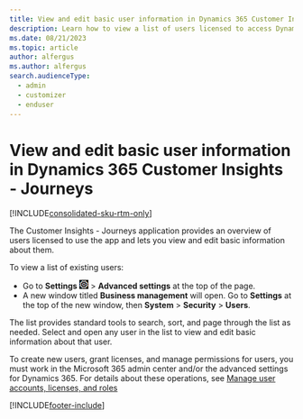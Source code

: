 ```yaml
---
title: View and edit basic user information in Dynamics 365 Customer Insights - Journeys
description: Learn how to view a list of users licensed to access Dynamics 365 Customer Insights - Journeys, and how to view and edit basic user information.
ms.date: 08/21/2023
ms.topic: article
author: alfergus
ms.author: alfergus
search.audienceType: 
  - admin
  - customizer
  - enduser
---
```


# View and edit basic user information in Dynamics 365 Customer Insights - Journeys

[!INCLUDE[consolidated-sku-rtm-only](../includes/consolidated-sku-rtm-only.md)]

The Customer Insights - Journeys application provides an overview of users licensed to use the app and lets you view and edit basic information about them.

To view a list of existing users:

- Go to **Settings** ![The Settings menu icon.](media/settings-icon.png "The Settings menu icon") > **Advanced settings** at the top of the page.
- A new window titled **Business management** will open. Go to **Settings** at the top of the new window, then **System** > **Security** > **Users**.

The list provides standard tools to search, sort, and page through the list as needed. Select and open any user in the list to view and edit basic information about that user.

To create new users, grant licenses, and manage permissions for users, you must work in the Microsoft 365 admin center and/or the advanced settings for Dynamics 365. For details about these operations, see [Manage user accounts, licenses, and roles](admin-users-licenses-roles.md)

[!INCLUDE[footer-include](../includes/footer-banner.md)]
